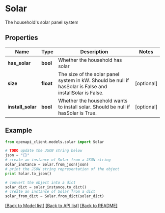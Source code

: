 # Solar

The household's solar panel system

## Properties
Name | Type | Description | Notes
------------ | ------------- | ------------- | -------------
**has_solar** | **bool** | Whether the household has solar | 
**size** | **float** | The size of the solar panel system in kW. Should be null if hasSolar is False and installSolar is False. | [optional] 
**install_solar** | **bool** | Whether the household wants to install solar. Should be null if hasSolar is True. | [optional] 

## Example

```python
from openapi_client.models.solar import Solar

# TODO update the JSON string below
json = "{}"
# create an instance of Solar from a JSON string
solar_instance = Solar.from_json(json)
# print the JSON string representation of the object
print Solar.to_json()

# convert the object into a dict
solar_dict = solar_instance.to_dict()
# create an instance of Solar from a dict
solar_from_dict = Solar.from_dict(solar_dict)
```
[[Back to Model list]](../README.md#documentation-for-models) [[Back to API list]](../README.md#documentation-for-api-endpoints) [[Back to README]](../README.md)


